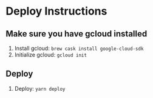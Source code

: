 # Deploy Instructions
## Make sure you have gcloud installed
1. Install gcloud: `brew cask install google-cloud-sdk`
1. Initialize gcloud: `gcloud init`
## Deploy
1. Deploy: `yarn deploy`
